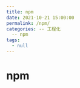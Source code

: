 ```yaml
---
title: npm
date: 2021-10-21 15:00:00
permalink: /npm/
categories: -- 工程化
  -- npm
tags:
  - null
---
```


# npm
